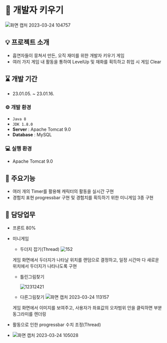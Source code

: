 # 🤯 개발자 키우기


![화면 캡처 2023-03-24 104757](https://user-images.githubusercontent.com/119999556/227832887-bd0bf15e-433b-4939-826a-d66cf79aa694.png)

## 💡 프로젝트 소개
- 흡연자들이 뭉쳐서 만든, 오직 재미를 위한 개발자 키우기 게임
- 여러 가지 게임 내 활동을 통하여 LevelUp 및 재화를 획득하고 취업 시 게임 Clear

## ⌛ 개발 기간

- 23.01.05. ~ 23.01.16.

### ⚙ 개발 환경

- `Java 8`
- `JDK 1.8.0`
- **Server** : Apache Tomcat 9.0
- **Database** : MySQL

### 💻 실행 환경

- Apache Tomcat 9.0

## 📌 주요기능

- 여러 개의 Timer를 활용해 캐릭터의 활동을 실시간 구현
- 경험치 표현 progressbar 구현 및 경험치를 획득하기 위한 미니게임 3종 구현

## 🌟 담당업무

- 프론트 80%

- 미니게임
    - 두더지 잡기(Thread)
![152](https://user-images.githubusercontent.com/119999556/227833132-4b9726bc-9096-4593-89ef-8c007c6e0252.png)

        
    
    게임 화면에서 두더지가 나타날 위치를 랜덤으로 결정하고, 일정 시간마 다 새로운 위치에서 두더지가 나타나도록 구현
    
    - 틀린그림찾기

        ![12312421](https://user-images.githubusercontent.com/119999556/227833171-53c34f11-9aa3-4975-9113-a896d623ce31.png)

    
    - 다른그림찾기
    ![화면 캡처 2023-03-24 113157](https://user-images.githubusercontent.com/119999556/227833212-07af14d4-a504-4799-8489-1eae0b8a4b91.png)


    게임 화면에서 이미지를 보여주고, 사용자가 좌표값의 오차범위 안을 클릭하면 부분 동그라미를 렌더링
    
- 활동으로 인한 progressbar 수치 조정(Thread)
- ![화면 캡처 2023-03-24 105028](https://user-images.githubusercontent.com/119999556/227833237-ace9fd47-d02a-484f-ab92-f5e30707881b.png)

